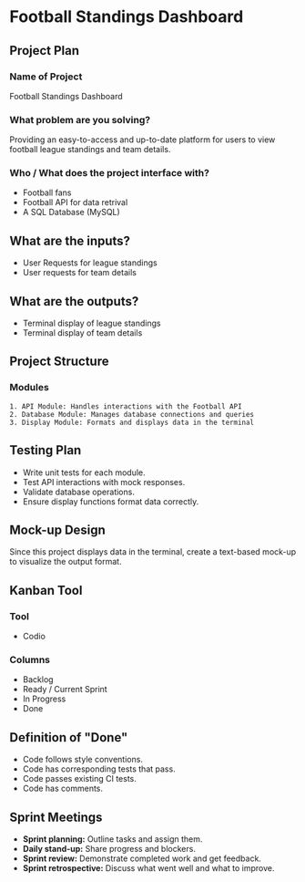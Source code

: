 # Football Standings Dashboard

## Project Plan

### Name of Project
Football Standings Dashboard

### What problem are you solving?
Providing an easy-to-access and up-to-date platform for users to view football league standings and team details.

### Who / What does the project interface with?
- Football fans
- Football API for data retrival
- A SQL Database (MySQL)

## What are the inputs?
- User Requests for league standings
- User requests for team details

## What are the outputs?
- Terminal display of league standings
- Terminal display of team details

## Project Structure

### Modules
    1. API Module: Handles interactions with the Football API
    2. Database Module: Manages database connections and queries
    3. Display Module: Formats and displays data in the terminal

## Testing Plan

- Write unit tests for each module.
- Test API interactions with mock responses.
- Validate database operations.
- Ensure display functions format data correctly.

## Mock-up Design
Since this project displays data in the terminal, create a text-based mock-up to visualize the output format.

## Kanban Tool

### Tool
- Codio

### Columns
- Backlog
- Ready / Current Sprint
- In Progress
- Done

## Definition of "Done"
- Code follows style conventions.
- Code has corresponding tests that pass.
- Code passes existing CI tests.
- Code has comments.

## Sprint Meetings
- **Sprint planning:** Outline tasks and assign them.
- **Daily stand-up:** Share progress and blockers.
- **Sprint review:** Demonstrate completed work and get feedback.
- **Sprint retrospective:** Discuss what went well and what to improve.
